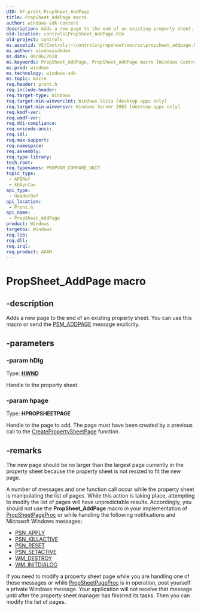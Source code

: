```yaml
---
UID: NF:prsht.PropSheet_AddPage
title: PropSheet_AddPage macro
author: windows-sdk-content
description: Adds a new page to the end of an existing property sheet. You can use this macro or send the PSM_ADDPAGE message explicitly.
old-location: controls\PropSheet_AddPage.htm
old-project: controls
ms.assetid: VS|Controls|~\controls\propsheet\macros\propsheet_addpage.htm
ms.author: windowssdkdev
ms.date: 08/06/2018
ms.keywords: PropSheet_AddPage, PropSheet_AddPage macro [Windows Controls], _win32_PropSheet_AddPage, _win32_PropSheet_AddPage_cpp, controls.PropSheet_AddPage, controls._win32_PropSheet_AddPage, prsht/PropSheet_AddPage
ms.prod: windows
ms.technology: windows-sdk
ms.topic: macro
req.header: prsht.h
req.include-header: 
req.target-type: Windows
req.target-min-winverclnt: Windows Vista [desktop apps only]
req.target-min-winversvr: Windows Server 2003 [desktop apps only]
req.kmdf-ver: 
req.umdf-ver: 
req.ddi-compliance: 
req.unicode-ansi: 
req.idl: 
req.max-support: 
req.namespace: 
req.assembly: 
req.type-library: 
tech.root: 
req.typenames: PROPVAR_COMPARE_UNIT
topic_type:
 - APIRef
 - kbSyntax
api_type:
 - HeaderDef
api_location:
 - Prsht.h
api_name:
 - PropSheet_AddPage
product: Windows
targetos: Windows
req.lib: 
req.dll: 
req.irql: 
req.product: ADAM
---
```


# PropSheet_AddPage macro


## -description


Adds a new page to the end of an existing property sheet. You can use this macro or send the <a href="https://msdn.microsoft.com/en-us/library/Bb774573(v=VS.85).aspx">PSM_ADDPAGE</a> message explicitly.


## -parameters




### -param hDlg

Type: <b><a href="https://msdn.microsoft.com/4553cafc-450e-4493-a4d4-cb6e2f274d46">HWND</a></b>

Handle to the property sheet.


### -param hpage

Type: <b>HPROPSHEETPAGE</b>

Handle to the page to add. The page must have been created by a previous call to the <a href="https://msdn.microsoft.com/en-us/library/Bb760807(v=VS.85).aspx">CreatePropertySheetPage</a> function.


## -remarks



The new page should be no larger than the largest page currently in the property sheet because the property sheet is not resized to fit the new page.

A number of messages and one function call occur while the property sheet is manipulating the list of pages. While this action is taking place, attempting to modify the list of pages will have unpredictable results. Accordingly, you should not use the <b>PropSheet_AddPage</b> macro in your implementation of <a href="https://msdn.microsoft.com/en-us/library/Bb760813(v=VS.85).aspx">PropSheetPageProc</a> or while handling the following notifications and Microsoft Windows messages:

<ul>
<li>
<a href="https://msdn.microsoft.com/en-us/library/Bb774552(v=VS.85).aspx">PSN_APPLY</a>
</li>
<li>
<a href="https://msdn.microsoft.com/en-us/library/Bb774559(v=VS.85).aspx">PSN_KILLACTIVE</a>
</li>
<li>
<a href="https://msdn.microsoft.com/en-us/library/Bb774566(v=VS.85).aspx">PSN_RESET</a>
</li>
<li>
<a href="https://msdn.microsoft.com/en-us/library/Bb774568(v=VS.85).aspx">PSN_SETACTIVE</a>
</li>
<li>
<a href="https://msdn.microsoft.com/en-us/library/ms632620(v=VS.85).aspx">WM_DESTROY</a>
</li>
<li>
<a href="https://msdn.microsoft.com/en-us/library/ms645428(v=VS.85).aspx">WM_INITDIALOG</a>
</li>
</ul>
If you need to modify a property sheet page while you are handling one of these messages or while <a href="https://msdn.microsoft.com/en-us/library/Bb760813(v=VS.85).aspx">PropSheetPageProc</a> is in operation, post yourself a private Windows message. Your application will not receive that message until after the property sheet manager has finished its tasks. Then you can modify the list of pages.



